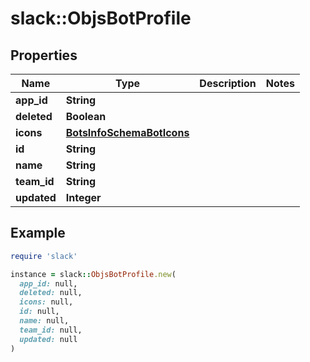 # slack::ObjsBotProfile

## Properties

| Name | Type | Description | Notes |
| ---- | ---- | ----------- | ----- |
| **app_id** | **String** |  |  |
| **deleted** | **Boolean** |  |  |
| **icons** | [**BotsInfoSchemaBotIcons**](BotsInfoSchemaBotIcons.md) |  |  |
| **id** | **String** |  |  |
| **name** | **String** |  |  |
| **team_id** | **String** |  |  |
| **updated** | **Integer** |  |  |

## Example

```ruby
require 'slack'

instance = slack::ObjsBotProfile.new(
  app_id: null,
  deleted: null,
  icons: null,
  id: null,
  name: null,
  team_id: null,
  updated: null
)
```


